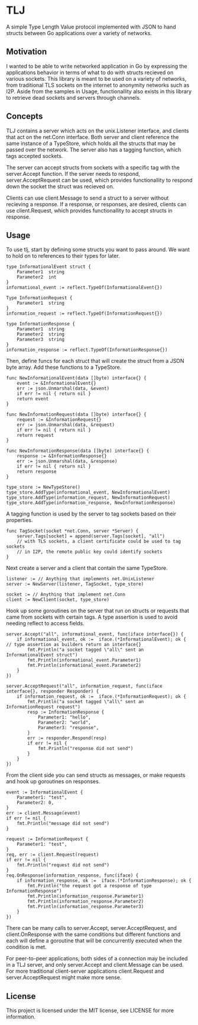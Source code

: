 TLJ
===

A simple Type Length Value protocol implemented with JSON to hand structs between Go applications over a variety of networks.

Motivation
----------

I wanted to be able to write networked application in Go by expressing the applications behavior in terms of what to do with structs recieved on various sockets.  This library is meant to be used on a variety of networks, from traditional TLS sockets on the internet to anonymity networks such as I2P.  Aside from the samples in Usage, functionallity also exists in this library to retrieve dead sockets and servers through channels.

Concepts
--------

TLJ contains a server which acts on the unix.Listener interface, and clients that act on the net.Conn interface.  Both server and client reference the same instance of a TypeStore, which holds all the structs that may be passed over the network.  The server also has a tagging function, which tags accepted sockets.

The server can accept structs from sockets with a specific tag with the server.Accept function.  If the server needs to respond, server.AcceptRequest can be used, which provides functionallity to respond down the socket the struct was recieved on.

Clients can use client.Message to send a struct to a server without recieving a response.  If a response, or responses, are desired, clients can use client.Request, which provides functionallity to accept structs in response.

Usage
-----

To use tlj, start by defining some structs you want to pass around.  We want to hold on to references to their types for later.

```
type InformationalEvent struct {
	Parameter1	string
	Parameter2	int
}
informational_event := reflect.TypeOf(InformationalEvent{})

Type InformationRequest {
	Parameter1	string
}
information_request := reflect.TypeOf(InformationRequest{})

type InformationResponse {
	Parameter1	string
	Parameter2	string
	Parameter3	string
}
information_response := reflect.TypeOf(InformationResponse{})
```

Then, define funcs for each struct that will create the struct from a JSON byte array.  Add these functions to a TypeStore.

```
func NewInformationalEvent(data []byte) interface{} {
	event := &InformationalEvent{}
	err := json.Unmarshal(data, &event)
	if err != nil { return nil }
	return event
}

func NewInformationRequest(data []byte) interface{} {
	request := &InformationRequest{}
	err := json.Unmarshal(data, &request)
	if err != nil { return nil }
	return request
}

func NewInformationResponse(data []byte) interface{} {
	response := &InformationResponse{}
	err := json.Unmarshal(data, &response)
	if err != nil { return nil }
	return response
}

type_store := NewTypeStore()
type_store.AddType(informational_event, NewInformationalEvent)
type_store.AddType(information_request, NewInformationRequest)
type_store.AddType(information_response, NewInformationResponse)
```

A tagging function is used by the server to tag sockets based on their properties.

```
func TagSocket(socket *net.Conn, server *Server) {
	server.Tags[socket] = append(server.Tags[socket], "all")
	// with TLS sockets, a client certificate could be used to tag sockets
	// in I2P, the remote public key could identify sockets
}
```

Next create a server and a client that contain the same TypeStore.

```
listener := // Anything that implements net.UnixListener
server := NewServer(listener, TagSocket, type_store)

socket := // Anything that implement net.Conn
client := NewClient(socket, type_store)
```

Hook up some goroutines on the server that run on structs or requests that came from sockets with certain tags.  A type assertion is used to avoid needing reflect to access fields.

```
server.Accept("all", informational_event, func(iface interface{}) {
	if informational_event, ok :=  iface.(*InformationalEvent); ok {			// type assertion as builders return an interface{}
		fmt.Println("a socket tagged \"all\" sent an InformationalEvent struct")
		fmt.Println(informational_event.Parameter1)
		fmt.Println(informational_event.Parameter2)
	}
})

server.AcceptRequest("all", information_request, func(iface interface{}, responder Responder) {
	if information_request, ok :=  iface.(*InformationRequest); ok {
		fmt.Println("a socket tagged \"all\" sent an InformationRequest request")
		resp := InformationResponse {
			Parameter1:	"hello",
			Parameter2:	"world",
			Parameter3:	"response",
		}
		err := responder.Respond(resp)
		if err != nil {
			fmt.Println("response did not send")
		}
	}
})
```

From the client side you can send structs as messages, or make requests and hook up goroutines on responses.

```
event := InformationalEvent {
	Parameter1:	"test",
	Parameter2:	0,
}
err := client.Message(event)
if err != nil {
	fmt.Println("message did not send")
}

request := InformationRequest {
	Parameter1:	"test",
}
req, err := client.Request(request)
if err != nil {
	fmt.Println("request did not send")
}
req.OnResponse(information_response, func(iface) {
	if information_response, ok :=  iface.(*InformationResponse); ok {
		fmt.Println("the request got a response of type InformationResponse")
		fmt.Println(information_response.Parameter1)
		fmt.Println(information_response.Parameter2)
		fmt.Println(information_response.Parameter3)
	}
})
```

There can be many calls to server.Accept, server.AcceptRequest, and client.OnResponse with the same conditions but different functions and each will define a goroutine that will be concurrently executed when the condition is met.

For peer-to-peer applications, both sides of a connection may be included in a TLJ server, and only server.Accept and client.Message can be used.  For more traditional client-server applications client.Request and server.AcceptRequest might make more sense.

License
-------

This project is licensed under the MIT license, see LICENSE for more information.
